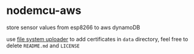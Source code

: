# nodemcu-aws
store sensor values from esp8266 to aws dynamoDB

use [file system uploader](https://github.com/esp8266/arduino-esp8266fs-plugin) to add certificates in `data` directory, feel free to delete `README.md` and `LICENSE`
